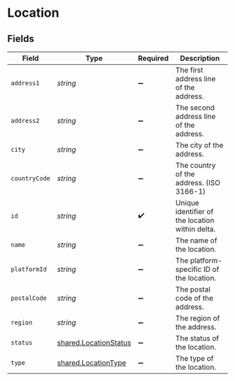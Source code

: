 # Location


## Fields

| Field                                                          | Type                                                           | Required                                                       | Description                                                    |
| -------------------------------------------------------------- | -------------------------------------------------------------- | -------------------------------------------------------------- | -------------------------------------------------------------- |
| `address1`                                                     | *string*                                                       | :heavy_minus_sign:                                             | The first address line of the address.                         |
| `address2`                                                     | *string*                                                       | :heavy_minus_sign:                                             | The second address line of the address.                        |
| `city`                                                         | *string*                                                       | :heavy_minus_sign:                                             | The city of the address.                                       |
| `countryCode`                                                  | *string*                                                       | :heavy_minus_sign:                                             | The country of the address. (ISO 3166-1)                       |
| `id`                                                           | *string*                                                       | :heavy_check_mark:                                             | Unique identifier of the location within delta.                |
| `name`                                                         | *string*                                                       | :heavy_minus_sign:                                             | The name of the location.                                      |
| `platformId`                                                   | *string*                                                       | :heavy_minus_sign:                                             | The platform-specific ID of the location.                      |
| `postalCode`                                                   | *string*                                                       | :heavy_minus_sign:                                             | The postal code of the address.                                |
| `region`                                                       | *string*                                                       | :heavy_minus_sign:                                             | The region of the address.                                     |
| `status`                                                       | [shared.LocationStatus](../../models/shared/locationstatus.md) | :heavy_minus_sign:                                             | The status of the location.                                    |
| `type`                                                         | [shared.LocationType](../../models/shared/locationtype.md)     | :heavy_minus_sign:                                             | The type of the location.                                      |